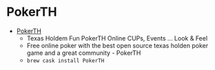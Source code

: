 # PokerTH
- [PokerTH](https://www.pokerth.net/)
  -  Texas Holdem Fun PokerTH Online CUPs, Events ... Look & Feel
  - Free online poker with the best open source texas holden poker game and a great community - PokerTH
  - `brew cask install PokerTH`
